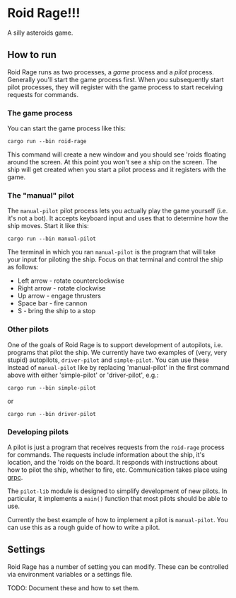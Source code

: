# Roid Rage!!!

A silly asteroids game.

## How to run

Roid Rage runs as two processes, a *game* process and a *pilot* process. Generally you'll start
the game process first. When you subsequently start pilot processes, they will register with
the game process to start receiving requests for commands.
### The game process

You can start the game process like this:
```
cargo run --bin roid-rage
```

This command will create a new window and you should see 'roids floating around the screen. At this point
you won't see a ship on the screen. The ship will get created when you start a pilot process and it registers
with the game.

### The "manual" pilot

The `manual-pilot` pilot process lets you actually play the game yourself (i.e. it's not a bot). It accepts
keyboard input and uses that to determine how the ship moves. Start it like this:

```
cargo run --bin manual-pilot
```

The terminal in which you ran `manual-pilot` is the program that will take your input for piloting
the ship. Focus on that terminal and control the ship as follows:

* Left arrow - rotate counterclockwise
* Right arrow - rotate clockwise
* Up arrow - engage thrusters
* Space bar - fire cannon
* S - bring the ship to a stop

### Other pilots

One of the goals of Roid Rage is to support development of autopilots, i.e. programs
that pilot the ship. We currently have two examples of (very, very stupid) autopilots, `driver-pilot` and
`simple-pilot`. You can use these instead of `manual-pilot` like by replacing 'manual-pilot' in the
first command above with either 'simple-pilot' or 'driver-pilot', e.g.:

```
cargo run --bin simple-pilot
```

or

```
cargo run --bin driver-pilot
```

### Developing pilots

A pilot is just a program that receives requests from the `roid-rage` process for commands. The requests
include information about the ship, it's location, and the 'roids on the board. It responds with
instructions about how to pilot the ship, whether to fire, etc. Communication takes place
using [grpc](grpc.io).

The `pilot-lib` module is designed to simplify development of new pilots. In particular, it implements a `main()` function
that most pilots should be able to use. 

Currently the best example of how to implement a pilot is `manual-pilot`. You can use
this as a rough guide of how to write a pilot.

## Settings

Roid Rage has a number of setting you can modify. These can be controlled via environment variables or a settings file.

TODO: Document these and how to set them.